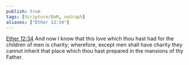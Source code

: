 ```yaml
---
publish: true
tags: [Scripture/BoM, noGraph]
aliases: ["Ether 12:34"]
---
```

[Ether 12:34](https://churchofjesuschrist.org/study/scriptures/bofm/ether/12?lang=eng&id=p34#p34) And now I know that this love which thou hast had for the children of men is charity; wherefore, except men shall have charity they cannot inherit that place which thou hast prepared in the mansions of thy Father.
